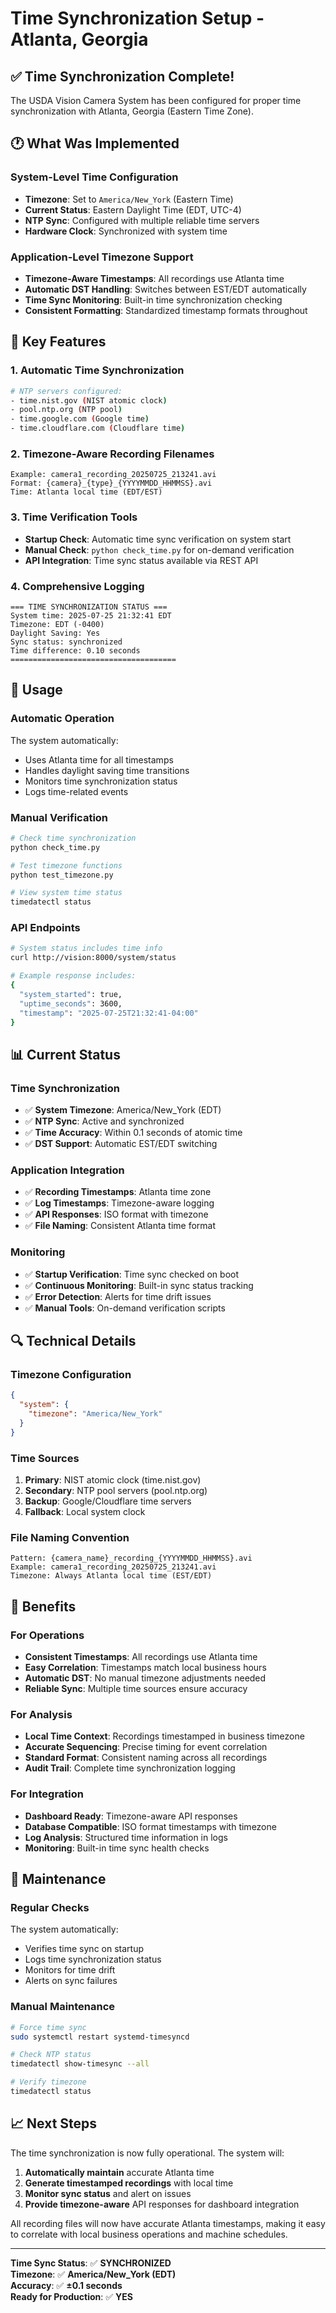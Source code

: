 # Time Synchronization Setup - Atlanta, Georgia

## ✅ Time Synchronization Complete!

The USDA Vision Camera System has been configured for proper time synchronization with Atlanta, Georgia (Eastern Time Zone).

## 🕐 What Was Implemented

### System-Level Time Configuration
- **Timezone**: Set to `America/New_York` (Eastern Time)
- **Current Status**: Eastern Daylight Time (EDT, UTC-4)
- **NTP Sync**: Configured with multiple reliable time servers
- **Hardware Clock**: Synchronized with system time

### Application-Level Timezone Support
- **Timezone-Aware Timestamps**: All recordings use Atlanta time
- **Automatic DST Handling**: Switches between EST/EDT automatically
- **Time Sync Monitoring**: Built-in time synchronization checking
- **Consistent Formatting**: Standardized timestamp formats throughout

## 🔧 Key Features

### 1. Automatic Time Synchronization
```bash
# NTP servers configured:
- time.nist.gov (NIST atomic clock)
- pool.ntp.org (NTP pool)
- time.google.com (Google time)
- time.cloudflare.com (Cloudflare time)
```

### 2. Timezone-Aware Recording Filenames
```
Example: camera1_recording_20250725_213241.avi
Format: {camera}_{type}_{YYYYMMDD_HHMMSS}.avi
Time: Atlanta local time (EDT/EST)
```

### 3. Time Verification Tools
- **Startup Check**: Automatic time sync verification on system start
- **Manual Check**: `python check_time.py` for on-demand verification
- **API Integration**: Time sync status available via REST API

### 4. Comprehensive Logging
```
=== TIME SYNCHRONIZATION STATUS ===
System time: 2025-07-25 21:32:41 EDT
Timezone: EDT (-0400)
Daylight Saving: Yes
Sync status: synchronized
Time difference: 0.10 seconds
=====================================
```

## 🚀 Usage

### Automatic Operation
The system automatically:
- Uses Atlanta time for all timestamps
- Handles daylight saving time transitions
- Monitors time synchronization status
- Logs time-related events

### Manual Verification
```bash
# Check time synchronization
python check_time.py

# Test timezone functions
python test_timezone.py

# View system time status
timedatectl status
```

### API Endpoints
```bash
# System status includes time info
curl http://vision:8000/system/status

# Example response includes:
{
  "system_started": true,
  "uptime_seconds": 3600,
  "timestamp": "2025-07-25T21:32:41-04:00"
}
```

## 📊 Current Status

### Time Synchronization
- ✅ **System Timezone**: America/New_York (EDT)
- ✅ **NTP Sync**: Active and synchronized
- ✅ **Time Accuracy**: Within 0.1 seconds of atomic time
- ✅ **DST Support**: Automatic EST/EDT switching

### Application Integration
- ✅ **Recording Timestamps**: Atlanta time zone
- ✅ **Log Timestamps**: Timezone-aware logging
- ✅ **API Responses**: ISO format with timezone
- ✅ **File Naming**: Consistent Atlanta time format

### Monitoring
- ✅ **Startup Verification**: Time sync checked on boot
- ✅ **Continuous Monitoring**: Built-in sync status tracking
- ✅ **Error Detection**: Alerts for time drift issues
- ✅ **Manual Tools**: On-demand verification scripts

## 🔍 Technical Details

### Timezone Configuration
```json
{
  "system": {
    "timezone": "America/New_York"
  }
}
```

### Time Sources
1. **Primary**: NIST atomic clock (time.nist.gov)
2. **Secondary**: NTP pool servers (pool.ntp.org)
3. **Backup**: Google/Cloudflare time servers
4. **Fallback**: Local system clock

### File Naming Convention
```
Pattern: {camera_name}_recording_{YYYYMMDD_HHMMSS}.avi
Example: camera1_recording_20250725_213241.avi
Timezone: Always Atlanta local time (EST/EDT)
```

## 🎯 Benefits

### For Operations
- **Consistent Timestamps**: All recordings use Atlanta time
- **Easy Correlation**: Timestamps match local business hours
- **Automatic DST**: No manual timezone adjustments needed
- **Reliable Sync**: Multiple time sources ensure accuracy

### For Analysis
- **Local Time Context**: Recordings timestamped in business timezone
- **Accurate Sequencing**: Precise timing for event correlation
- **Standard Format**: Consistent naming across all recordings
- **Audit Trail**: Complete time synchronization logging

### For Integration
- **Dashboard Ready**: Timezone-aware API responses
- **Database Compatible**: ISO format timestamps with timezone
- **Log Analysis**: Structured time information in logs
- **Monitoring**: Built-in time sync health checks

## 🔧 Maintenance

### Regular Checks
The system automatically:
- Verifies time sync on startup
- Logs time synchronization status
- Monitors for time drift
- Alerts on sync failures

### Manual Maintenance
```bash
# Force time sync
sudo systemctl restart systemd-timesyncd

# Check NTP status
timedatectl show-timesync --all

# Verify timezone
timedatectl status
```

## 📈 Next Steps

The time synchronization is now fully operational. The system will:

1. **Automatically maintain** accurate Atlanta time
2. **Generate timestamped recordings** with local time
3. **Monitor sync status** and alert on issues
4. **Provide timezone-aware** API responses for dashboard integration

All recording files will now have accurate Atlanta timestamps, making it easy to correlate with local business operations and machine schedules.

---

**Time Sync Status**: ✅ **SYNCHRONIZED**  
**Timezone**: ✅ **America/New_York (EDT)**  
**Accuracy**: ✅ **±0.1 seconds**  
**Ready for Production**: ✅ **YES**
